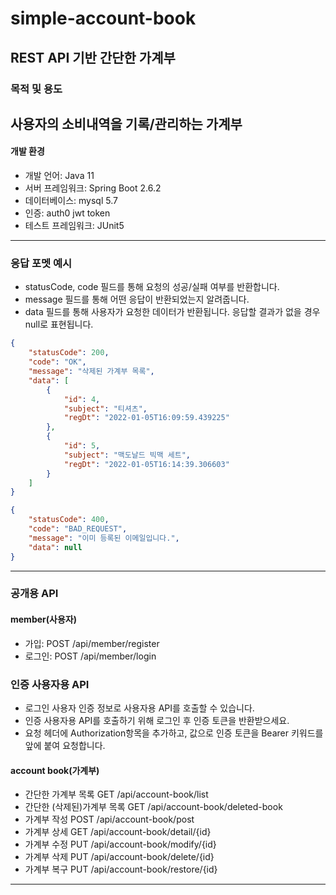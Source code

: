 # simple-account-book   
REST API 기반 간단한 가계부
---
### 목적 및 용도   
사용자의 소비내역을 기록/관리하는 가계부
---
#### 개발 환경   
- 개발 언어: Java 11
- 서버 프레임워크: Spring Boot 2.6.2
- 데이터베이스: mysql 5.7
- 인증: auth0 jwt token
- 테스트 프레임워크: JUnit5
---
### 응답 포멧 예시   
- statusCode, code 필드를 통해 요청의 성공/실패 여부를 반환합니다.
- message 필드를 통해 어떤 응답이 반환되었는지 알려줍니다.
- data 필드를 통해 사용자가 요청한 데이터가 반환됩니다. 응답할 결과가 없을 경우 null로 표현됩니다.
```json
{
    "statusCode": 200,
    "code": "OK",
    "message": "삭제된 가계부 목록",
    "data": [
        {
            "id": 4,
            "subject": "티셔츠",
            "regDt": "2022-01-05T16:09:59.439225"
        },
        {
            "id": 5,
            "subject": "맥도날드 빅맥 세트",
            "regDt": "2022-01-05T16:14:39.306603"
        }
    ]
}
```
```json
{
    "statusCode": 400,
    "code": "BAD_REQUEST",
    "message": "이미 등록된 이메일입니다.",
    "data": null
}
```
---
### 공개용 API   
#### member(사용자)   
  - 가입: POST /api/member/register
  - 로그인: POST /api/member/login

### 인증 사용자용 API
  * 로그인 사용자 인증 정보로 사용자용 API를 호출할 수 있습니다.   
  * 인증 사용자용 API를 호출하기 위해 로그인 후 인증 토큰을 반환받으세요.   
  * 요청 헤더에 Authorization항목을 추가하고, 값으로 인증 토큰을 Bearer 키워드를 앞에 붙여 요청합니다.   
#### account book(가계부)   
  - 간단한 가계부 목록 GET /api/account-book/list
  - 간단한 (삭제된)가계부 목록 GET /api/account-book/deleted-book
  - 가계부 작성 POST /api/account-book/post
  - 가계부 상세 GET /api/account-book/detail/{id}
  - 가계부 수정 PUT /api/account-book/modify/{id}
  - 가계부 삭제 PUT /api/account-book/delete/{id}
  - 가계부 복구 PUT /api/account-book/restore/{id}
---
